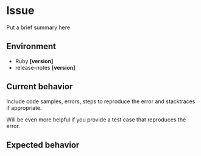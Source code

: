 # Issue

Put a brief summary here

## Environment

- Ruby **[version]**
- release-notes **[version]**

## Current behavior

Include code samples, errors, steps to reproduce the error and stacktraces if appropriate.

Will be even more helpful if you provide a test case that reproduces the error.

## Expected behavior
